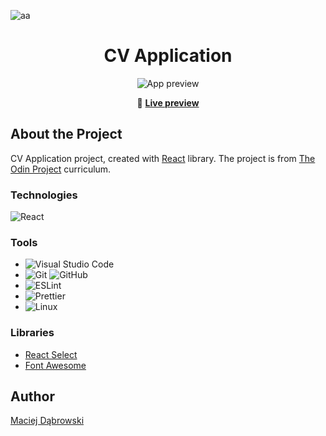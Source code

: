 <div id="top"></div>

![aa](https://img.shields.io/badge/Built%20with-React-61dafb?style=flat-square)

<div align="center">

  <h1>
    CV Application
  </h1>

  <img alt="App preview" src="https://github.com/MaciejDabrowskii/PROJECT-CV-APPLICATION/blob/main/src/assets/preview.gif">

🔗 <b>[Live preview](https://maciejdabrowskii.github.io/PROJECT-CV-APPLICATION/)</b>

</div>

## About the Project

CV Application project, created with [React](https://reactjs.org/) library. The project is from [The Odin Project](https://www.theodinproject.com/lessons/node-path-javascript-cv-application) curriculum.

### Technologies

![React](https://img.shields.io/badge/react-%2320232a.svg?style=for-the-badge&logo=react&logoColor=%2361DAFB)

### Tools

- ![Visual Studio Code](https://img.shields.io/badge/Visual%20Studio%20Code-0078d7.svg?style=for-the-badge&logo=visual-studio-code&logoColor=white)
- ![Git](https://img.shields.io/badge/git-%23F05033.svg?style=for-the-badge&logo=git&logoColor=white) ![GitHub](https://img.shields.io/badge/github-%23121011.svg?style=for-the-badge&logo=github&logoColor=white)
- ![ESLint](https://img.shields.io/badge/ESLint-4B3263?style=for-the-badge&logo=eslint&logoColor=white)
- ![Prettier](https://img.shields.io/badge/code_style-prettier-ff69b4.svg?style=flat-square)
- ![Linux](https://img.shields.io/badge/Linux-FCC624?style=for-the-badge&logo=linux&logoColor=black)

### Libraries

- [React Select](https://react-select.com/home)
- [Font Awesome](https://fontawesome.com/)

## Author

[Maciej Dąbrowski](https://github.com/MaciejDabrowskii)
